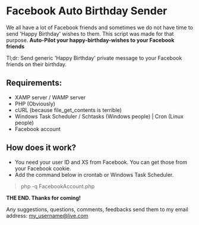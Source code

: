 Facebook Auto Birthday Sender
==============

We all have a lot of Facebook friends and sometimes we do not have time to send 'Happy Birthday' wishes to them. This script was made for that purpose. **Auto-Pilot your happy-birthday-wishes to your Facebook friends**

Tl;dr: Send generic 'Happy Birthday' private message to your Facebook friends on their birthday. 

Requirements:
-------------

- XAMP server / WAMP server
- PHP (Obviously)
- cURL (because file_get_contents is terrible)
- Windows Task Scheduler / Schtasks (Windows people) | Cron (Linux people)
- Facebook account


How does it work?
------------------

- You need your user ID and XS from Facebook. You can get those from your Facebook cookie.
- Add the command below in crontab or Windows Task Scheduler.
> php -q FacebookAccount.php



**THE END. Thanks for coming!**<br/>

Any suggestions, questions, comments, feedbacks send them to my email address: my_username@live.com

